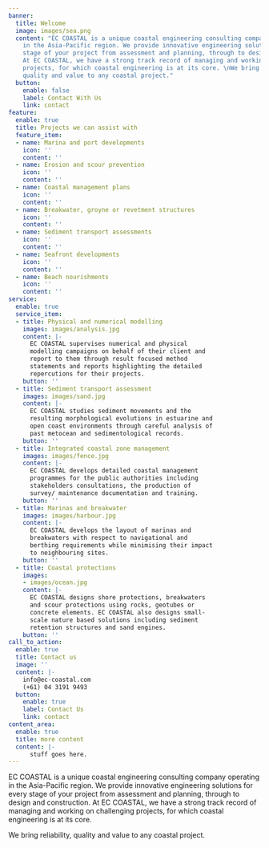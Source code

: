 ```yaml
---
banner:
  title: Welcome
  image: images/sea.png
  content: "EC COASTAL is a unique coastal engineering consulting company operating
    in the Asia-Pacific region. We provide innovative engineering solutions for every
    stage of your project from assessment and planning, through to design and construction.
    At EC COASTAL, we have a strong track record of managing and working on challenging
    projects, for which coastal engineering is at its core. \nWe bring reliability,
    quality and value to any coastal project."
  button:
    enable: false
    label: Contact With Us
    link: contact
feature:
  enable: true
  title: Projects we can assist with
  feature_item:
  - name: Marina and port developments
    icon: ''
    content: ''
  - name: Erosion and scour prevention
    icon: ''
    content: ''
  - name: Coastal management plans
    icon: ''
    content: ''
  - name: Breakwater, groyne or revetment structures
    icon: ''
    content: ''
  - name: Sediment transport assessments
    icon: ''
    content: ''
  - name: Seafront developments
    icon: ''
    content: ''
  - name: Beach nourishments
    icon: ''
    content: ''
service:
  enable: true
  service_item:
  - title: Physical and numerical modelling
    images: images/analysis.jpg
    content: |-
      EC COASTAL supervises numerical and physical
      modelling campaigns on behalf of their client and
      report to them through result focused method
      statements and reports highlighting the detailed
      repercutions for their projects.
    button: ''
  - title: Sediment transport assessment
    images: images/sand.jpg
    content: |-
      EC COASTAL studies sediment movements and the
      resulting morphological evolutions in estuarine and
      open coast environments through careful analysis of
      past metocean and sedimentological records.
    button: ''
  - title: Integrated coastal zone management
    images: images/fence.jpg
    content: |-
      EC COASTAL develops detailed coastal management
      programmes for the public authorities including
      stakeholders consultations, the production of
      survey/ maintenance documentation and training.
    button: ''
  - title: Marinas and breakwater
    images: images/harbour.jpg
    content: |-
      EC COASTAL develops the layout of marinas and
      breakwaters with respect to navigational and
      berthing requirements while minimising their impact
      to neighbouring sites.
    button: ''
  - title: Coastal protections
    images:
    - images/ocean.jpg
    content: |-
      EC COASTAL designs shore protections, breakwaters
      and scour protections using rocks, geotubes or
      concrete elements. EC COASTAL also designs small-
      scale nature based solutions including sediment
      retention structures and sand engines.
    button: ''
call_to_action:
  enable: true
  title: Contact us
  image: ''
  content: |-
    info@ec-coastal.com
    (+61) 04 3191 9493
  button:
    enable: true
    label: Contact Us
    link: contact
content_area:
  enable: true
  title: more content
  content: |-
      stuff goes here.
---
```

EC COASTAL is a unique coastal engineering consulting company operating in the Asia-Pacific region. We provide innovative engineering solutions for every stage of your project from assessment and planning, through to design and construction. At EC COASTAL, we have a strong track record of managing and working on challenging projects, for which coastal engineering is at its core. 

We bring reliability, quality and value to any coastal project.